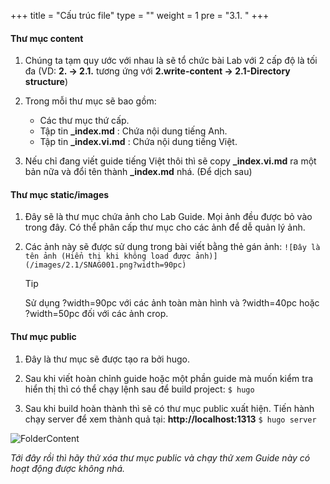 +++
title = "Cấu trúc file"
type = ""
weight = 1
pre = "3.1. "
+++

#### Thư mục content

1. Chúng ta tạm quy ước với nhau là sẽ tổ chức bài Lab với 2 cấp độ là tối đa (VD: **2. -> 2.1.** tương ứng với **2.write-content -> 2.1-Directory structure**)

2. Trong mỗi thư mục sẽ bao gồm:
   - Các thư mục thứ cấp.
   - Tập tin **_index.md** : Chứa nội dung tiếng Anh.
   - Tập tin **_index.vi.md** : Chứa nội dung tiếng Việt.

3. Nếu chỉ đang viết guide tiếng Việt thôi thì sẽ copy **_index.vi.md** ra một bản nữa và đổi tên thành **_index.md** nhá. (Để dịch sau)

#### Thư mục static/images
1. Đây sẽ là thư mục chứa ảnh cho Lab Guide. Mọi ảnh đều được bỏ vào trong đây. Có thể phân cấp thư mục cho các ảnh để dễ quản lý ảnh.

2. Các ảnh này sẽ được sử dụng trong bài viết bằng thẻ gán ảnh:
    `![Đây là tên ảnh (Hiển thị khi không load được ảnh)](/images/2.1/SNAG001.png?width=90pc)`
    
    > [!TIP]
    > Sử dụng ?width=90pc với các ảnh toàn màn hình và ?width=40pc hoặc ?width=50pc đối với các ảnh crop.

#### Thư mục public
1. Đây là thư mục sẽ được tạo ra bởi hugo.

2. Sau khi viết hoàn chỉnh guide hoặc một phần guide mà muốn kiểm tra hiển thị thì có thể chạy lệnh sau để build project: `$ hugo`
   
3. Sau khi build hoàn thành thì sẽ có thư mục public xuất hiện. Tiến hành chạy server để xem thành quả tại: **http://localhost:1313** `$ hugo server`

![FolderContent](/images/3.content/0001-content.png)

*Tới đây rồi thì hãy thử xóa thư mục public và chạy thử xem Guide này có hoạt động được không nhá.*